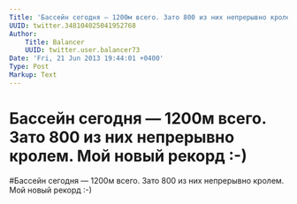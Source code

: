```yaml
---
Title: 'Бассейн сегодня — 1200м всего. Зато 800 из них непрерывно кролем. Мой новый рекорд :-)'
UUID: twitter.348104025041952768
Author:
    Title: Balancer
    UUID: twitter.user.balancer73
Date: 'Fri, 21 Jun 2013 19:44:01 +0400'
Type: Post
Markup: Text
---
```


# Бассейн сегодня — 1200м всего. Зато 800 из них непрерывно кролем. Мой новый рекорд :-)

#Бассейн сегодня — 1200м всего. Зато 800 из них непрерывно
кролем. Мой новый рекорд :-)